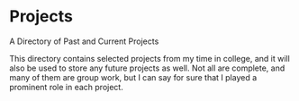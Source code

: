 # Projects
A Directory of Past and Current Projects

This directory contains selected projects from my time in college, and it will also be used to store any future projects as well.
Not all are complete, and many of them are group work, but I can say for sure that I played a prominent role in each project.
